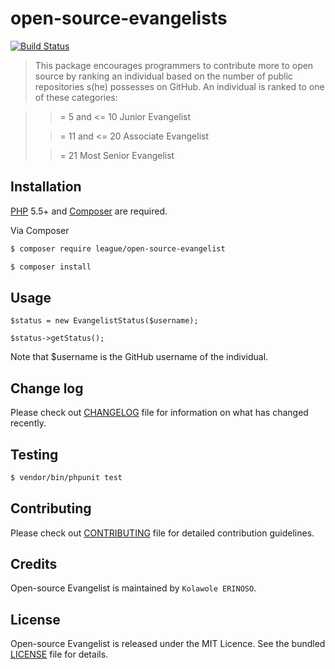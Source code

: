 # open-source-evangelists

[![Build Status](https://travis-ci.org/andela-kerinoso/open-source-evangelists.svg)](https://travis-ci.org/andela-kerinoso/open-source-evangelists)

> This package encourages programmers to contribute more to open source by ranking an individual based on the number of public repositories s(he) possesses on GitHub. An individual is ranked to one of these categories:

> >= 5 and <= 10        Junior Evangelist
>
> >= 11 and <= 20       Associate Evangelist
>
> >= 21                 Most Senior Evangelist

## Installation

[PHP](https://php.net) 5.5+ and [Composer](https://getcomposer.org) are required.

Via Composer

``` bash
$ composer require league/open-source-evangelist
```

``` bash
$ composer install
```

## Usage

```
$status = new EvangelistStatus($username);
```

```
$status->getStatus();
```

Note that $username is the GitHub username of the individual.

## Change log

Please check out [CHANGELOG](CHANGELOG.md) file for information on what has changed recently.

## Testing

``` bash
$ vendor/bin/phpunit test
```

## Contributing

Please check out [CONTRIBUTING](CONTRIBUTING.md) file for detailed contribution guidelines.

## Credits

Open-source Evangelist is maintained by `Kolawole ERINOSO`.

## License

Open-source Evangelist is released under the MIT Licence. See the bundled [LICENSE](LICENSE.md) file for details.